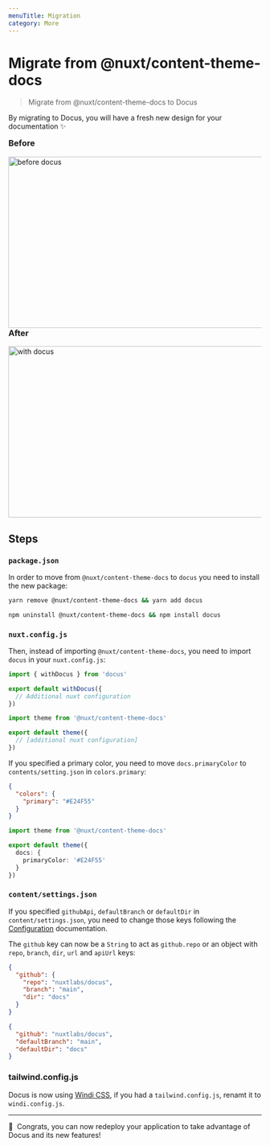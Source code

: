 ```yaml
---
menuTitle: Migration
category: More
---
```


# Migrate from @nuxt/content-theme-docs

> Migrate from @nuxt/content-theme-docs to Docus

By migrating to Docus, you will have a fresh new design for your documentation :sparkles:

<div class="flex flex-wrap">
  <div class="w-full md:pr-2 md:w-1/2">
    <h3 style="margin-top: 0;">Before</h3>
    <a href="https://user-images.githubusercontent.com/904724/105030429-11f5b480-5a54-11eb-9f40-7c18a0d5dafc.png" target="_blank" rel="nofollow noopener">
      <img src="https://user-images.githubusercontent.com/904724/105030429-11f5b480-5a54-11eb-9f40-7c18a0d5dafc.png" alt="before docus" style="margin: 0;" width="536" height="341"/>
    </a>
  </div>
  <div class="w-full md:pl-2 md:w-1/2">
    <h3 style="margin-top: 0;">After</h3>
    <a href="https://user-images.githubusercontent.com/904724/105030439-1326e180-5a54-11eb-9f33-ead9a2d2aa15.png" target="_blank" rel="nofollow noopener">
      <img src="https://user-images.githubusercontent.com/904724/105030439-1326e180-5a54-11eb-9f33-ead9a2d2aa15.png" alt="with docus" style="margin: 0;" width="536" height="341"/>
    </a>
  </div>
</div>

## Steps

### `package.json`

In order to move from `@nuxt/content-theme-docs` to `docus` you need to install the new package:

<code-group>

```bash [Yarn]
yarn remove @nuxt/content-theme-docs && yarn add docus
```

```bash [NPM]
npm uninstall @nuxt/content-theme-docs && npm install docus
```

</code-group>

### `nuxt.config.js`

Then, instead of importing `@nuxt/content-theme-docs`, you need to import `docus` in your `nuxt.config.js`:

<code-group>

```ts [New]
import { withDocus } from 'docus'

export default withDocus({
  // Additional nuxt configuration
})
```

```ts [Old]
import theme from '@nuxt/content-theme-docs'

export default theme({
  // [additional nuxt configuration]
})
```

</code-group>

If you specified a primary color, you need to move `docs.primaryColor` to `contents/setting.json` in `colors.primary`:

<code-group>

```json [New: content/settings.json]
{
  "colors": {
    "primary": "#E24F55"
  }
}
```

```ts [Old: nuxt.config.js]
import theme from '@nuxt/content-theme-docs'

export default theme({
  docs: {
    primaryColor: '#E24F55'
  }
})
```

</code-group>

### `content/settings.json`

If you specified `githubApi`, `defaultBranch` or `defaultDir` in `content/settings.json`, you need to change those keys following the [Configuration](/get-started/configuration) documentation.

The `github` key can now be a `String` to act as `github.repo` or an object with `repo`, `branch`, `dir`, `url` and `apiUrl` keys:

<code-group>

```json [New]
{
  "github": {
    "repo": "nuxtlabs/docus",
    "branch": "main",
    "dir": "docs"
  }
}
```

```json [Old]
{
  "github": "nuxtlabs/docus",
  "defaultBranch": "main",
  "defaultDir": "docs"
}
```

</code-group>

### tailwind.config.js

Docus is now using [Windi CSS](https://windicss.org), if you had a `tailwind.config.js`, renamt it to `windi.config.js`.

---

<alert type="success">

🎉&nbsp; Congrats, you can now redeploy your application to take advantage of Docus and its new features!

</alert>
